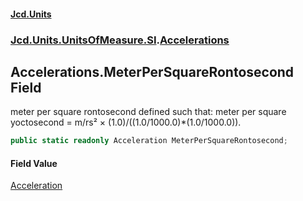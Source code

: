 #### [Jcd.Units](index.md 'index')
### [Jcd.Units.UnitsOfMeasure.SI](Jcd.Units.UnitsOfMeasure.SI.md 'Jcd.Units.UnitsOfMeasure.SI').[Accelerations](Accelerations.md 'Jcd.Units.UnitsOfMeasure.SI.Accelerations')

## Accelerations.MeterPerSquareRontosecond Field

meter per square rontosecond defined such that: meter per square yoctosecond = m/rs² ×
(1.0)/((1.0/1000.0)*(1.0/1000.0)).

```csharp
public static readonly Acceleration MeterPerSquareRontosecond;
```

#### Field Value
[Acceleration](Acceleration.md 'Jcd.Units.UnitTypes.Acceleration')